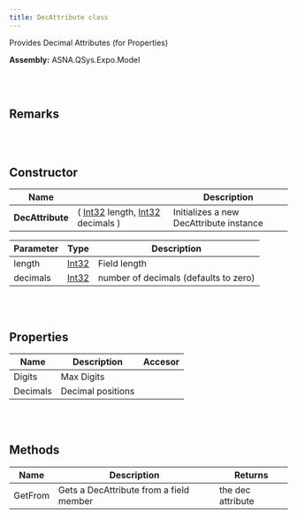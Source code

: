 ```yaml
---
title: DecAttribute class
---
```


Provides Decimal Attributes (for Properties)

**Assembly:** ASNA.QSys.Expo.Model

<br>
<br>

## Remarks

<br>
<br>

## Constructor

| Name |  | Description |
| --- | --- | --- |
**DecAttribute** | ( [Int32](https://docs.microsoft.com/en-us/dotnet/api/system.int32?view=net-5.0) length, [Int32](https://docs.microsoft.com/en-us/dotnet/api/system.int32?view=net-5.0) decimals ) | Initializes a new DecAttribute instance


| Parameter | Type | Description
| --- | --- | ---
| length | [Int32](https://docs.microsoft.com/en-us/dotnet/api/system.int32?view=net-5.0) | Field length 
| decimals | [Int32](https://docs.microsoft.com/en-us/dotnet/api/system.int32?view=net-5.0) | number of decimals (defaults to zero) 


<br>
<br>

## Properties
| Name | Description | Accesor
| --- | --- | ---
| Digits | Max Digits | 
| Decimals | Decimal positions | 

<br>
<br>

## Methods
| Name | Description | Returns
| --- | --- | ---
| GetFrom | Gets a DecAttribute from a field member | the dec attribute

<br>
<br>


